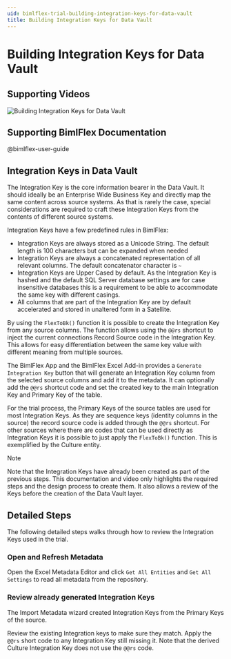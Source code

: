 ```yaml
---
uid: bimlflex-trial-building-integration-keys-for-data-vault
title: Building Integration Keys for Data Vault
---
```

# Building Integration Keys for Data Vault

## Supporting Videos

![Building Integration Keys for Data Vault](https://www.youtube.com/watch?v=MxgtvbQ4-6o?rel=0&autoplay=0)

## Supporting BimlFlex Documentation

@bimlflex-user-guide

## Integration Keys in Data Vault

The Integration Key is the core information bearer in the Data Vault. It should ideally be an Enterprise Wide Business Key and directly map the same content across source systems. As that is rarely the case, special considerations are required to craft these Integration Keys from the contents of different source systems.

Integration Keys have a few predefined rules in BimlFlex:

* Integration Keys are always stored as a Unicode String. The default length is 100 characters but can be expanded when needed
* Integration Keys are always a concatenated representation of all relevant columns. The default concatenator character is `~`
* Integration Keys are Upper Cased by default. As the Integration Key is hashed and the default SQL Server database settings are for case insensitive databases this is a requirement to be able to accommodate the same key with different casings.
* All columns that are part of the Integration Key are by default accelerated and stored in unaltered form in a Satellite.

By using the `FlexToBk()` function it is possible to create the Integration Key from any source columns. The function allows using the `@@rs` shortcut to inject the current connections Record Source code in the Integration Key. This allows for easy differentiation between the same key value with different meaning from multiple sources.

The BimlFlex App and the BimlFlex Excel Add-in provides a `Generate Integration Key` button that will generate an Integration Key column from the selected source columns and add it to the metadata. It can optionally add the `@@rs` shortcut code and set the created key to the main Integration Key and Primary Key of the table.

For the trial process, the Primary Keys of the source tables are used for most Integration Keys. As they are sequence keys (identity columns in the source) the record source code is added through the `@@rs` shortcut. For other sources where there are codes that can be used directly as Integration Keys it is possible to just apply the `FlexToBk()` function. This is exemplified by the Culture entity.

> [!NOTE]
> Note that the Integration Keys have already been created as part of the previous steps. This documentation and video only highlights the required steps and the design process to create them. It also allows a review of the Keys before the creation of the Data Vault layer.

## Detailed Steps

The following detailed steps walks through how to review the Integration Keys used in the trial.

### Open and Refresh Metadata

Open the Excel Metadata Editor and click `Get All Entities` and `Get All Settings` to read all metadata from the repository.

### Review already generated Integration Keys

The Import Metadata wizard created Integration Keys from the Primary Keys of the source.

Review the existing Integration keys to make sure they match. Apply the `@@rs` short code to any Integration Key still missing it. Note that the derived Culture Integration Key does not use the `@@rs` code.